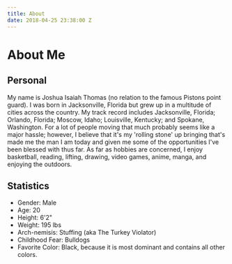 ```yaml
---
title: About
date: 2018-04-25 23:38:00 Z
---
```


# About Me

## Personal

My name is Joshua Isaiah Thomas (no relation to the famous Pistons point guard). I was born in Jacksonville, Florida but grew up in a multitude of cities across the country. My track record includes Jacksonville, Florida; Orlando, Florida; Moscow, Idaho; Louisville, Kentucky; and Spokane, Washington. For a lot of people moving that much probably seems like a major hassle; however, I believe that it's my 'rolling stone' up bringing that's made me the man I am today and given me some of the opportunities I've been blessed with thus far. 
As far as hobbies are concerned, I enjoy basketball, reading, lifting, drawing, video games, anime, manga, and enjoying the outdoors.  

## Statistics

- Gender: Male
- Age: 20
- Height: 6'2"
- Weight: 195 lbs
- Arch-nemisis: Stuffing (aka The Turkey Violator)
- Childhood Fear: Bulldogs
- Favorite Color: Black, because it is most dominant and contains all other colors.
